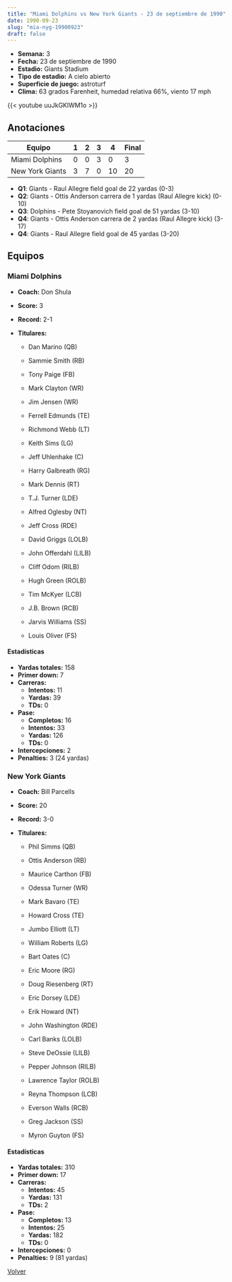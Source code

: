 ```yaml
---
title: "Miami Dolphins vs New York Giants - 23 de septiembre de 1990"
date: 1990-09-23
slug: "mia-nyg-19900923"
draft: false
---
```


- **Semana:** 3
- **Fecha:** 23 de septiembre de 1990
- **Estadio:** Giants Stadium
- **Tipo de estadio:** A cielo abierto
- **Superficie de juego:** astroturf
- **Clima:** 63 grados Farenheit, humedad relativa 66%, viento 17 mph


{{< youtube uuJkGKlWM1o >}}


## Anotaciones
| Equipo | 1 | 2 | 3 | 4 | Final |
|--------|---|---|---|---|-------|
| Miami Dolphins  | 0 | 0 | 3 | 0  | 3 |
| New York Giants  | 3 | 7 | 0 | 10  | 20 |
- **Q1**: Giants - Raul Allegre field goal de 22 yardas (0-3)
- **Q2**: Giants - Ottis Anderson carrera de 1 yardas (Raul Allegre kick) (0-10)
- **Q3**: Dolphins - Pete Stoyanovich field goal de 51 yardas (3-10)
- **Q4**: Giants - Ottis Anderson carrera de 2 yardas (Raul Allegre kick) (3-17)
- **Q4**: Giants - Raul Allegre field goal de 45 yardas (3-20)


## Equipos


### Miami Dolphins
* **Coach:** Don Shula
* **Score:** 3
* **Record:** 2-1
* **Titulares:** 

  * Dan Marino (QB) 

  * Sammie Smith (RB) 

  * Tony Paige (FB) 

  * Mark Clayton (WR) 

  * Jim Jensen (WR) 

  * Ferrell Edmunds (TE) 

  * Richmond Webb (LT) 

  * Keith Sims (LG) 

  * Jeff Uhlenhake (C) 

  * Harry Galbreath (RG) 

  * Mark Dennis (RT) 

  * T.J. Turner (LDE) 

  * Alfred Oglesby (NT) 

  * Jeff Cross (RDE) 

  * David Griggs (LOLB) 

  * John Offerdahl (LILB) 

  * Cliff Odom (RILB) 

  * Hugh Green (ROLB) 

  * Tim McKyer (LCB) 

  * J.B. Brown (RCB) 

  * Jarvis Williams (SS) 

  * Louis Oliver (FS) 

#### Estadísticas
* **Yardas totales:** 158
* **Primer down:** 7
* **Carreras:**
  * **Intentos:** 11
  * **Yardas:** 39
  * **TDs:** 0
* **Pase:**
  * **Completos:** 16
  * **Intentos:** 33
  * **Yardas:** 126
  * **TDs:** 0
* **Intercepciones:** 2
* **Penalties:** 3 (24 yardas)

### New York Giants
* **Coach:** Bill Parcells
* **Score:** 20
* **Record:** 3-0
* **Titulares:** 

  * Phil Simms (QB) 

  * Ottis Anderson (RB) 

  * Maurice Carthon (FB) 

  * Odessa Turner (WR) 

  * Mark Bavaro (TE) 

  * Howard Cross (TE) 

  * Jumbo Elliott (LT) 

  * William Roberts (LG) 

  * Bart Oates (C) 

  * Eric Moore (RG) 

  * Doug Riesenberg (RT) 

  * Eric Dorsey (LDE) 

  * Erik Howard (NT) 

  * John Washington (RDE) 

  * Carl Banks (LOLB) 

  * Steve DeOssie (LILB) 

  * Pepper Johnson (RILB) 

  * Lawrence Taylor (ROLB) 

  * Reyna Thompson (LCB) 

  * Everson Walls (RCB) 

  * Greg Jackson (SS) 

  * Myron Guyton (FS) 

#### Estadísticas
* **Yardas totales:** 310
* **Primer down:** 17
* **Carreras:**
  * **Intentos:** 45
  * **Yardas:** 131
  * **TDs:** 2
* **Pase:**
  * **Completos:** 13
  * **Intentos:** 25
  * **Yardas:** 182
  * **TDs:** 0
* **Intercepciones:** 0
* **Penalties:** 9 (81 yardas)


[Volver](/historia/1990)
